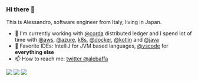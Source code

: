 ### Hi there 👋

This is Alessandro, software engineer from Italy, living in Japan.

- 🔭 I'm currently working with [@corda](https://github.com/corda) distributed ledger and I spend lot of time with [@aws](https://github.com/aws), [@azure](https://github.com/azure), [k8s](https://github.com/kubernetes/kubernetes), [@docker](https://github.com/docker), [@kotlin](https://github.com/JetBrains/kotlin) and [@java](https://github.com/openjdk/jdk)
- 📝 Favorite IDEs: IntelliJ for JVM based languages, [@vscode](https://github.com/microsoft/vscode) for **everything else**
- 📫 How to reach me: [twitter @alebaffa](https://twitter.com/alebaffa/)

![](https://github-profile-summary-cards.vercel.app/api/cards/profile-details?username=alebaffa&theme=default)
![](https://github-profile-summary-cards.vercel.app/api/cards/repos-per-language?username=alebaffa&theme=default)
![](https://github-profile-summary-cards.vercel.app/api/cards/most-commit-language?username=alebaffa&theme=default)

<!--
**alebaffa/alebaffa** is a ✨ _special_ ✨ repository because its `README.md` (this file) appears on your GitHub profile.

Here are some ideas to get you started:

- 🔭 I’m currently working with @corda blockchain
- 🌱 I’m currently learning @ipfs 
- 👯 I’m looking to collaborate on ...
- 🤔 I’m looking for help with ...
- 💬 Ask me about 
- 📫 How to reach me: ...
- 😄 Pronouns: ...
- ⚡ Fun fact: ...
-->
